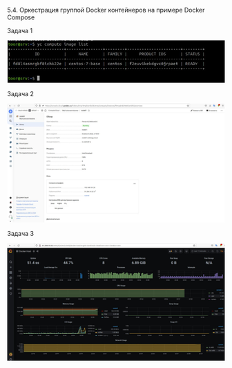 5.4. Оркестрация группой Docker контейнеров на примере Docker Compose

Задача 1

![](img/zadacha1.jpg)


Задача 2

![](img/zadacha2.jpg)


Задача 3

![](img/zadacha3.jpg)